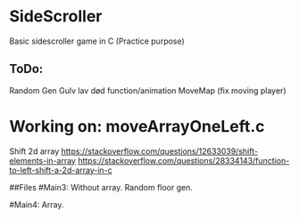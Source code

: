 # SideScroller
Basic sidescroller game in C (Practice purpose)

## ToDo: ##
Random Gen Gulv
lav død function/animation
MoveMap (fix moving player)

# Working on: moveArrayOneLeft.c
Shift 2d array
https://stackoverflow.com/questions/12633039/shift-elements-in-array
https://stackoverflow.com/questions/28334143/function-to-left-shift-a-2d-array-in-c

##Files
#Main3:
Without array. Random floor gen.

#Main4:
Array.
